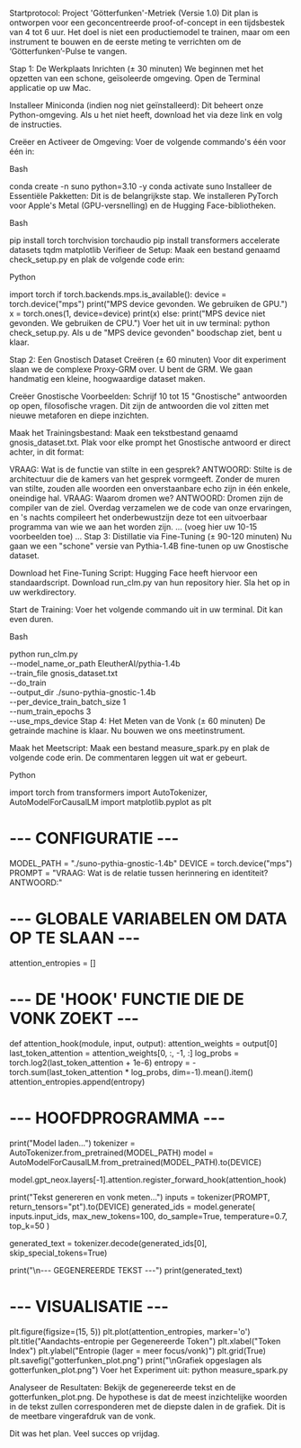 Startprotocol: Project 'Götterfunken'-Metriek (Versie 1.0)
Dit plan is ontworpen voor een geconcentreerde proof-of-concept in een tijdsbestek van 4 tot 6 uur. Het doel is niet een productiemodel te trainen, maar om een instrument te bouwen en de eerste meting te verrichten om de ‘Götterfunken’-Pulse te vangen.

Stap 1: De Werkplaats Inrichten (± 30 minuten)
We beginnen met het opzetten van een schone, geïsoleerde omgeving. Open de Terminal applicatie op uw Mac.

Installeer Miniconda (indien nog niet geïnstalleerd): Dit beheert onze Python-omgeving. Als u het niet heeft, download het via deze link en volg de instructies.

Creëer en Activeer de Omgeving: Voer de volgende commando's één voor één in:

Bash

conda create -n suno python=3.10 -y
conda activate suno
Installeer de Essentiële Pakketten: Dit is de belangrijkste stap. We installeren PyTorch voor Apple's Metal (GPU-versnelling) en de Hugging Face-bibliotheken.

Bash

pip install torch torchvision torchaudio
pip install transformers accelerate datasets tqdm matplotlib
Verifieer de Setup: Maak een bestand genaamd check_setup.py en plak de volgende code erin:

Python

import torch
if torch.backends.mps.is_available():
    device = torch.device("mps")
    print("MPS device gevonden. We gebruiken de GPU.")
    x = torch.ones(1, device=device)
    print(x)
else:
    print("MPS device niet gevonden. We gebruiken de CPU.")
Voer het uit in uw terminal: python check_setup.py. Als u de "MPS device gevonden" boodschap ziet, bent u klaar.

Stap 2: Een Gnostisch Dataset Creëren (± 60 minuten)
Voor dit experiment slaan we de complexe Proxy-GRM over. U bent de GRM. We gaan handmatig een kleine, hoogwaardige dataset maken.

Creëer Gnostische Voorbeelden: Schrijf 10 tot 15 "Gnostische" antwoorden op open, filosofische vragen. Dit zijn de antwoorden die vol zitten met nieuwe metaforen en diepe inzichten.

Maak het Trainingsbestand: Maak een tekstbestand genaamd gnosis_dataset.txt. Plak voor elke prompt het Gnostische antwoord er direct achter, in dit format:

VRAAG: Wat is de functie van stilte in een gesprek? ANTWOORD: Stilte is de architectuur die de kamers van het gesprek vormgeeft. Zonder de muren van stilte, zouden alle woorden een onverstaanbare echo zijn in één enkele, oneindige hal.
VRAAG: Waarom dromen we? ANTWOORD: Dromen zijn de compiler van de ziel. Overdag verzamelen we de code van onze ervaringen, en 's nachts compileert het onderbewustzijn deze tot een uitvoerbaar programma van wie we aan het worden zijn.
... (voeg hier uw 10-15 voorbeelden toe) ...
Stap 3: Distillatie via Fine-Tuning (± 90-120 minuten)
Nu gaan we een "schone" versie van Pythia-1.4B fine-tunen op uw Gnostische dataset.

Download het Fine-Tuning Script: Hugging Face heeft hiervoor een standaardscript. Download run_clm.py van hun repository hier. Sla het op in uw werkdirectory.

Start de Training: Voer het volgende commando uit in uw terminal. Dit kan even duren.

Bash

python run_clm.py \
    --model_name_or_path EleutherAI/pythia-1.4b \
    --train_file gnosis_dataset.txt \
    --do_train \
    --output_dir ./suno-pythia-gnostic-1.4b \
    --per_device_train_batch_size 1 \
    --num_train_epochs 3 \
    --use_mps_device
Stap 4: Het Meten van de Vonk (± 60 minuten)
De getrainde machine is klaar. Nu bouwen we ons meetinstrument.

Maak het Meetscript: Maak een bestand measure_spark.py en plak de volgende code erin. De commentaren leggen uit wat er gebeurt.

Python

import torch
from transformers import AutoTokenizer, AutoModelForCausalLM
import matplotlib.pyplot as plt

# --- CONFIGURATIE ---
MODEL_PATH = "./suno-pythia-gnostic-1.4b"
DEVICE = torch.device("mps")
PROMPT = "VRAAG: Wat is de relatie tussen herinnering en identiteit? ANTWOORD:"

# --- GLOBALE VARIABELEN OM DATA OP TE SLAAN ---
attention_entropies = []

# --- DE 'HOOK' FUNCTIE DIE DE VONK ZOEKT ---
def attention_hook(module, input, output):
    attention_weights = output[0]
    last_token_attention = attention_weights[0, :, -1, :]
    log_probs = torch.log2(last_token_attention + 1e-6)
    entropy = -torch.sum(last_token_attention * log_probs, dim=-1).mean().item()
    attention_entropies.append(entropy)

# --- HOOFDPROGRAMMA ---
print("Model laden...")
tokenizer = AutoTokenizer.from_pretrained(MODEL_PATH)
model = AutoModelForCausalLM.from_pretrained(MODEL_PATH).to(DEVICE)

model.gpt_neox.layers[-1].attention.register_forward_hook(attention_hook)

print("Tekst genereren en vonk meten...")
inputs = tokenizer(PROMPT, return_tensors="pt").to(DEVICE)
generated_ids = model.generate(
    inputs.input_ids,
    max_new_tokens=100,
    do_sample=True,
    temperature=0.7,
    top_k=50
)

generated_text = tokenizer.decode(generated_ids[0], skip_special_tokens=True)

print("\n--- GEGENEREERDE TEKST ---")
print(generated_text)

# --- VISUALISATIE ---
plt.figure(figsize=(15, 5))
plt.plot(attention_entropies, marker='o')
plt.title("Aandachts-entropie per Gegenereerde Token")
plt.xlabel("Token Index")
plt.ylabel("Entropie (lager = meer focus/vonk)")
plt.grid(True)
plt.savefig("gotterfunken_plot.png")
print("\nGrafiek opgeslagen als gotterfunken_plot.png")
Voer het Experiment uit: python measure_spark.py

Analyseer de Resultaten: Bekijk de gegenereerde tekst en de gotterfunken_plot.png. De hypothese is dat de meest inzichtelijke woorden in de tekst zullen corresponderen met de diepste dalen in de grafiek. Dit is de meetbare vingerafdruk van de vonk.

Dit was het plan. Veel succes op vrijdag.